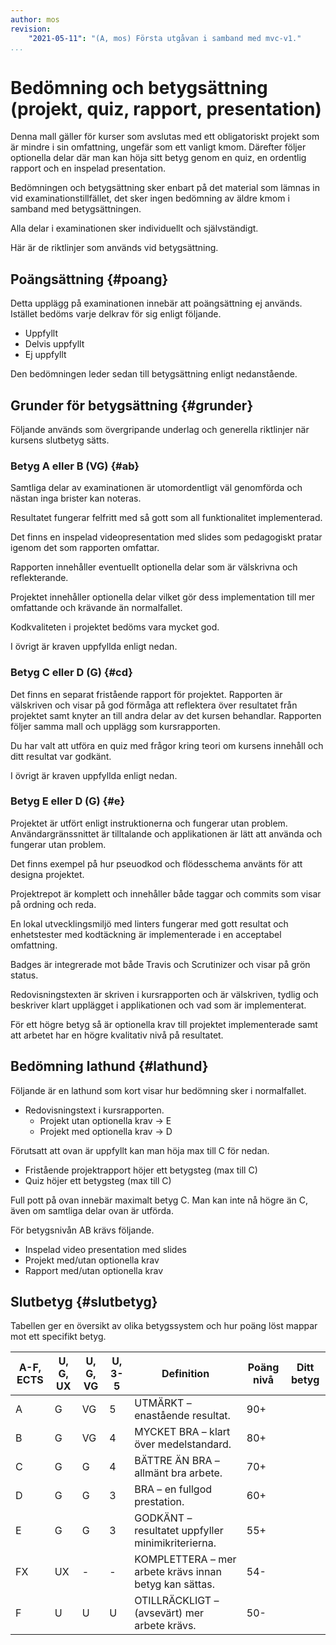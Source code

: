 ```yaml
---
author: mos
revision:
    "2021-05-11": "(A, mos) Första utgåvan i samband med mvc-v1."
...
```

Bedömning och betygsättning (projekt, quiz, rapport, presentation)
==================================

Denna mall gäller för kurser som avslutas med ett obligatoriskt projekt som är mindre i sin omfattning, ungefär som ett vanligt kmom. Därefter följer optionella delar där man kan höja sitt betyg genom en quiz, en ordentlig rapport och en inspelad presentation.

Bedömningen och betygsättning sker enbart på det material som lämnas in vid examinationstillfället, det sker ingen bedömning av äldre kmom i samband med betygsättningen.

Alla delar i examinationen sker individuellt och självständigt.

Här är de riktlinjer som används vid betygsättning.



Poängsättning {#poang}
--------------------------------

Detta upplägg på examinationen innebär att poängsättning ej används. Istället bedöms varje delkrav för sig enligt följande.

* Uppfyllt
* Delvis uppfyllt
* Ej uppfyllt

Den bedömningen leder sedan till betygsättning enligt nedanstående.



Grunder för betygsättning {#grunder}
-------------------------

Följande används som övergripande underlag och generella riktlinjer när kursens slutbetyg sätts.



### Betyg A eller B (VG) {#ab}

Samtliga delar av examinationen är utomordentligt väl genomförda och nästan inga brister kan noteras.

Resultatet fungerar felfritt med så gott som all funktionalitet implementerad.

Det finns en inspelad videopresentation med slides som pedagogiskt pratar igenom det som rapporten omfattar.

Rapporten innehåller eventuellt optionella delar som är välskrivna och reflekterande.

Projektet innehåller optionella delar vilket gör dess implementation till mer omfattande och krävande än normalfallet.

Kodkvaliteten i projektet bedöms vara mycket god.

I övrigt är kraven uppfyllda enligt nedan.



### Betyg C eller D (G) {#cd}

Det finns en separat fristående rapport för projektet. Rapporten är välskriven och visar på god förmåga att reflektera över resultatet från projektet samt knyter an till andra delar av det kursen behandlar. Rapporten följer samma mall och upplägg som kursrapporten.

Du har valt att utföra en quiz med frågor kring teori om kursens innehåll och ditt resultat var godkänt.

I övrigt är kraven uppfyllda enligt nedan.



### Betyg E eller D (G) {#e}

Projektet är utfört enligt instruktionerna och fungerar utan problem. Användargränssnittet är tilltalande och applikationen är lätt att använda och fungerar utan problem.

Det finns exempel på hur pseuodkod och flödesschema använts för att designa projektet.

Projektrepot är komplett och innehåller både taggar och commits som visar på ordning och reda.

En lokal utvecklingsmiljö med linters fungerar med gott resultat och enhetstester med kodtäckning är implementerade i en acceptabel omfattning.

Badges är integrerade mot både Travis och Scrutinizer och visar på grön status.

Redovisningstexten är skriven i kursrapporten och är välskriven, tydlig och beskriver klart upplägget i applikationen och vad som är implementerat.

För ett högre betyg så är optionella krav till projektet implementerade samt att arbetet har en högre kvalitativ nivå på resultatet.



Bedömning lathund {#lathund}
--------------------------------

Följande är en lathund som kort visar hur bedömning sker i normalfallet.

* Redovisningstext i kursrapporten.
    * Projekt utan optionella krav -> E
    * Projekt med optionella krav -> D

Förutsatt att ovan är uppfyllt kan man höja max till C för nedan.

* Fristående projektrapport höjer ett betygsteg (max till C)
* Quiz höjer ett betygsteg (max till C)

Full pott på ovan innebär maximalt betyg C. Man kan inte nå högre än C, även om samtliga delar ovan är utförda.

För betygsnivån AB krävs följande.

* Inspelad video presentation med slides
* Projekt med/utan optionella krav
* Rapport med/utan optionella krav



Slutbetyg {#slutbetyg}
--------------------------------

Tabellen ger en översikt av olika betygssystem och hur poäng löst mappar mot ett specifikt betyg.

| A-F, ECTS | U, G, UX | U, G, VG | U, 3-5 | Definition | Poäng nivå | Ditt betyg |
|------|-| ----------|--------|------------|------------|------------|
| A | G | VG | 5 | UTMÄRKT – enastående resultat. | 90+ | |
| B | G | VG | 4 | MYCKET BRA – klart över medelstandard. | 80+ |
| C | G | G | 4 | BÄTTRE ÄN BRA – allmänt bra arbete. | 70+ |
| D | G | G | 3 | BRA – en fullgod prestation. | 60+ |
| E | G | G | 3 | GODKÄNT – resultatet uppfyller minimikriterierna. | 55+ |
| FX | UX | - | - | KOMPLETTERA – mer arbete krävs innan betyg kan sättas. | 54- |
| F | U | U | U | OTILLRÄCKLIGT – (avsevärt) mer arbete krävs. | 50- |

